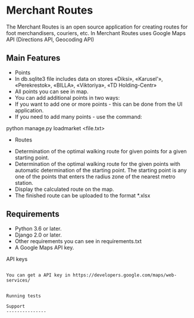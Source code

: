 Merchant Routes
====================

The Merchant Routes is an open source application for creating routes for foot merchandisers, couriers, etc.
In Merchant Routes uses Google Maps API (Directions API, Geocoding API)

Main Features
---------------
* Points
 * In db.sqlite3 file includes data on stores «Diksi», «Karusel'», «Perekrestok», «BILLA», «Viktoriya», «TD Holding-Centr»
 * All points you can see in map.
 * You can add additional points in two ways:
  * If you want to add one or more points - this can be done from the UI application.
  * If you need to add many points - use the command:

  python manage.py loadmarket <file.txt>

* Routes
 - Determination of the optimal walking route for given points for a given starting point.
 - Determination of the optimal walking route for the given points with automatic determination of the starting point.
 The starting point is any one of the points that enters the radius zone of the nearest metro station.
 - Display the calculated route on the map.
 - The finished route can be uploaded to the format *.xlsx

Requirements
---------------

 - Python 3.6 or later.
 - Django 2.0 or later.
 - Other requirements you can see in requirements.txt
 - A Google Maps API key.

API keys
~~~~~~~~~~~~~~~~~~~~~~

You can get a API key in https://developers.google.com/maps/web-services/


Running tests

Support
---------------